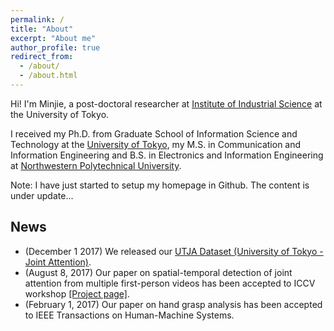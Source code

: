 ```yaml
---
permalink: /
title: "About"
excerpt: "About me"
author_profile: true
redirect_from: 
  - /about/
  - /about.html
---
```


Hi! I'm Minjie, a post-doctoral researcher at [Institute of Industrial Science](https://www.iis.u-tokyo.ac.jp/en/) at the University of Tokyo. 

I received my Ph.D. from Graduate School of Information Science and Technology at the [University of Tokyo](http://www.u-tokyo.ac.jp/en/), my M.S. in Communication and Information Engineering and B.S. in Electronics and Information Engineering at [Northwestern Polytechnical University](http://en.nwpu.edu.cn/).

Note: I have just started to setup my homepage in Github. The content is under update...

## News
* (December 1 2017) We released our [UTJA Dataset (University of Tokyo - Joint Attention)](https://github.com/cai-mj/UTJA_dataset).
* (August 8, 2017) Our paper on spatial-temporal detection of joint attention from multiple first-person videos has been accepted to ICCV workshop [[Project page]](https://cai-mj.github.io/publication/2017-10-01-iccvw).
* (February 1, 2017) Our paper on hand grasp analysis has been accepted to IEEE Transactions on Human-Machine Systems.


